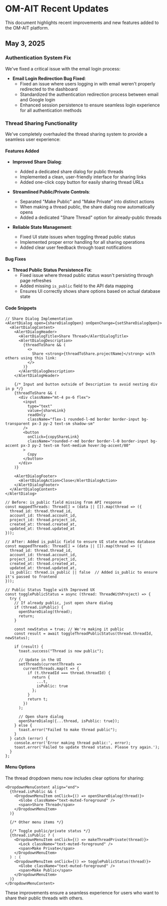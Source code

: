 # OM-AIT Recent Updates

This document highlights recent improvements and new features added to the OM-AIT platform.

## May 3, 2025

### Authentication System Fix

We've fixed a critical issue with the email login process:

- **Email Login Redirection Bug Fixed**:
  - Fixed an issue where users logging in with email weren't properly redirected to the dashboard
  - Standardized the authentication redirection process between email and Google login
  - Enhanced session persistence to ensure seamless login experience for all authentication methods

### Thread Sharing Functionality

We've completely overhauled the thread sharing system to provide a seamless user experience:

#### Features Added

- **Improved Share Dialog**:
  - Added a dedicated share dialog for public threads
  - Implemented a clean, user-friendly interface for sharing links
  - Added one-click copy button for easily sharing thread URLs

- **Streamlined Public/Private Controls**:
  - Separated "Make Public" and "Make Private" into distinct actions
  - When making a thread public, the share dialog now automatically opens
  - Added a dedicated "Share Thread" option for already-public threads

- **Reliable State Management**:
  - Fixed UI state issues when toggling thread public status
  - Implemented proper error handling for all sharing operations
  - Added clear user feedback through toast notifications

#### Bug Fixes

- **Thread Public Status Persistence Fix**:
  - Fixed issue where thread public status wasn't persisting through page refreshes
  - Added missing `is_public` field to the API data mapping
  - Ensures UI correctly shows share options based on actual database state

#### Code Snippets

```tsx
// Share Dialog Implementation
<AlertDialog open={shareDialogOpen} onOpenChange={setShareDialogOpen}>
  <AlertDialogContent>
    <AlertDialogHeader>
      <AlertDialogTitle>Share Thread</AlertDialogTitle>
      <AlertDialogDescription>
        {threadToShare && (
          <>
            Share <strong>{threadToShare.projectName}</strong> with others using this link:
          </>
        )}
      </AlertDialogDescription>
    </AlertDialogHeader>
    
    {/* Input and button outside of Description to avoid nesting div in p */}
    {threadToShare && (
      <div className="mt-4 px-6 flex">
        <input
          type="text"
          value={shareLink}
          readOnly
          className="flex-1 rounded-l-md border border-input bg-transparent px-3 py-2 text-sm shadow-sm"
        />
        <button
          onClick={copyShareLink}
          className="rounded-r-md border border-l-0 border-input bg-accent px-3 py-2 text-sm font-medium hover:bg-accent/80"
        >
          Copy
        </button>
      </div>
    )}
    
    <AlertDialogFooter>
      <AlertDialogAction>Close</AlertDialogAction>
    </AlertDialogFooter>
  </AlertDialogContent>
</AlertDialog>
```

```tsx
// Before: is_public field missing from API response
const mappedThreads: Thread[] = (data || []).map(thread => ({
  thread_id: thread.thread_id,
  account_id: thread.account_id,
  project_id: thread.project_id,
  created_at: thread.created_at,
  updated_at: thread.updated_at
}));

// After: Added is_public field to ensure UI state matches database
const mappedThreads: Thread[] = (data || []).map(thread => ({
  thread_id: thread.thread_id,
  account_id: thread.account_id,
  project_id: thread.project_id,
  created_at: thread.created_at,
  updated_at: thread.updated_at,
  is_public: thread.is_public || false  // Added is_public to ensure it's passed to frontend
}));
```

```tsx
// Public Status Toggle with Improved UX
const togglePublicStatus = async (thread: ThreadWithProject) => {
  try {
    // If already public, just open share dialog
    if (thread.isPublic) {
      openShareDialog(thread);
      return;
    }
    
    const newStatus = true; // We're making it public
    const result = await toggleThreadPublicStatus(thread.threadId, newStatus);
    
    if (result) {
      toast.success("Thread is now public");
      
      // Update in the UI
      setThreads(currentThreads => 
        currentThreads.map(t => {
          if (t.threadId === thread.threadId) {
            return {
              ...t,
              isPublic: true
            };
          }
          return t;
        })
      );
      
      // Open share dialog
      openShareDialog({...thread, isPublic: true});
    } else {
      toast.error("Failed to make thread public");
    }
  } catch (error) {
    console.error('Error making thread public:', error);
    toast.error('Failed to update thread status. Please try again.');
  }
};
```

#### Menu Options

The thread dropdown menu now includes clear options for sharing:

```tsx
<DropdownMenuContent align="end">
  {thread.isPublic && (
    <DropdownMenuItem onClick={() => openShareDialog(thread)}>
      <Globe className="text-muted-foreground" />
      <span>Share Thread</span>
    </DropdownMenuItem>
  )}
  
  {/* Other menu items */}
  
  {/* Toggle public/private status */}
  {thread.isPublic ? (
    <DropdownMenuItem onClick={() => makeThreadPrivate(thread)}>
      <Lock className="text-muted-foreground" />
      <span>Make Private</span>
    </DropdownMenuItem>
  ) : (
    <DropdownMenuItem onClick={() => togglePublicStatus(thread)}>
      <Globe className="text-muted-foreground" />
      <span>Make Public</span>
    </DropdownMenuItem>
  )}
</DropdownMenuContent>
```

These improvements ensure a seamless experience for users who want to share their public threads with others.
